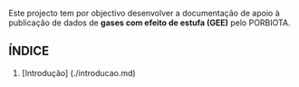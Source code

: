 Este projecto tem por objectivo desenvolver a documentação de apoio à publicação de dados de **gases com efeito de estufa (GEE)** pelo PORBIOTA.


## ÍNDICE ##

1. [Introdução] (./introducao.md)
